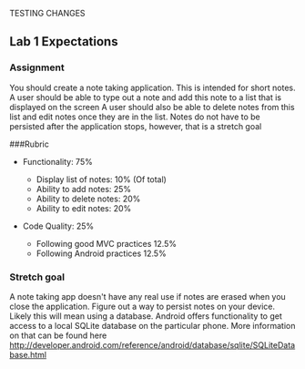 TESTING CHANGES

## Lab 1 Expectations

### Assignment

You should create a note taking application. This is intended for short notes. A user should be able to type out a note and add this note to a list that is displayed on the screen
A user should also be able to delete notes from this list and edit notes once they are in the list. Notes do not have to be persisted after the application stops, however, that is a stretch goal

###Rubric

- Functionality: 75%
	- Display list of notes: 10% (Of total)
	- Ability to add notes: 25%
	- Ability to delete notes: 20%
	- Ability to edit notes: 20%


- Code Quality: 25%
	- Following good MVC practices 12.5%
	- Following Android practices 12.5%



### Stretch goal

A note taking app doesn't have any real use if notes are erased when you close the application. Figure out a way to persist notes on your device. Likely this will mean using a database.
Android offers functionality to get access to a local SQLite database on the particular phone. More information on that can be found here http://developer.android.com/reference/android/database/sqlite/SQLiteDatabase.html
